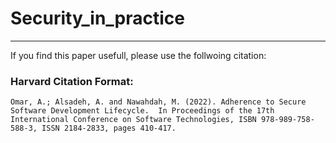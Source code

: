 # Security_in_practice
--------------------------------------------------------------

If you find this paper usefull, please use the follwoing citation:

### Harvard Citation Format:
```
Omar, A.; Alsadeh, A. and Nawahdah, M. (2022). Adherence to Secure Software Development Lifecycle.  In Proceedings of the 17th International Conference on Software Technologies, ISBN 978-989-758-588-3, ISSN 2184-2833, pages 410-417. 
```
